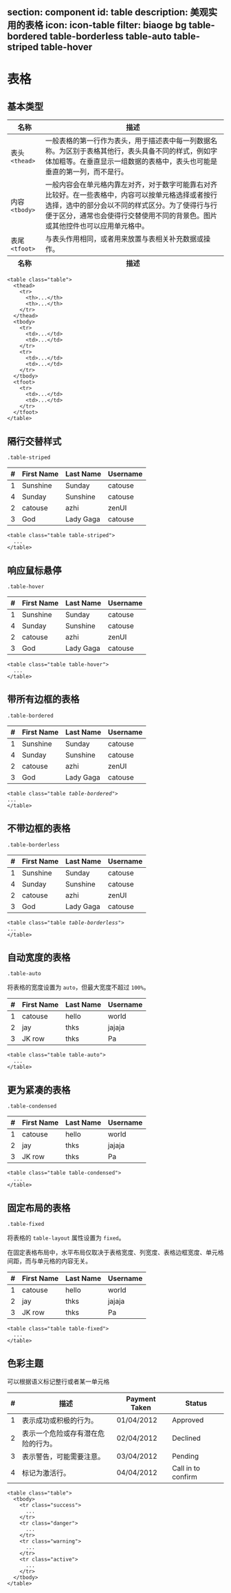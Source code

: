 ﻿section: component
id: table
description: 美观实用的表格
icon: icon-table
filter: biaoge bg table-bordered table-borderless table-auto table-striped table-hover
---

# 表格

## 基本类型

<div class="example">
  <table class="table">
    <thead>
      <tr>
        <th class="col-md-2">名称</th>
        <th>描述</th>
      </tr>
    </thead>
    <tbody>
      <tr>
        <td>表头 <code>&lt;thead&gt;</code></td>
        <td>
        一般表格的第一行作为表头，用于描述表中每一列数据名称。为区别于表格其他行，表头具备不同的样式，例如字体加粗等。在垂直显示一组数据的表格中，表头也可能是垂直的第一列，而不是行。</td>
      </tr>
      <tr>
        <td>内容 <code>&lt;tbody&gt;</code></td>
        <td>
        一般内容会在单元格内靠左对齐，对于数字可能靠右对齐比较好。在一些表格中，内容可以按单元格选择或者按行选择，选中的部分会以不同的样式区分。为了使得行与行便于区分，通常也会使得行交替使用不同的背景色。图片或其他控件也可以应用单元格中。</td>
      </tr>
      <tr>
        <td>表尾 <code>&lt;tfoot&gt;</code></td>
        <td>与表头作用相同，或者用来放置与表相关补充数据或操作。</td>
      </tr>
    </tbody>
    <tfoot>
      <tr>
        <th>名称</th>
        <th>描述</th>
      </tr>
    </tfoot>
  </table>
</div>

```
<table class="table">
  <thead>
    <tr>
      <th>...</th>
      <th>...</th>
    </tr>
  </thead>
  <tbody>
    <tr>
      <td>...</td>
      <td>...</td>
    </tr>
    <tr>
      <td>...</td>
      <td>...</td>
    </tr>
  </tbody>
  <tfoot>
    <tr>
      <td>...</td>
      <td>...</td>
    </tr>
  </tfoot>
</table>
```

## 隔行交替样式

`.table-striped`

<div class="example">
  <table class="table table-striped">
    <thead>
      <tr>
        <th>#</th>
        <th>First Name</th>
        <th>Last Name</th>
        <th>Username</th>
      </tr>
    </thead>
    <tbody>
      <tr>
        <td>1</td>
        <td>Sunshine</td>
        <td>Sunday</td>
        <td>catouse</td>
      </tr>
      <tr>
        <td>4</td>
        <td>Sunday</td>
        <td>Sunshine</td>
        <td>catouse</td>
      </tr>
      <tr>
        <td>2</td>
        <td>catouse</td>
        <td>azhi</td>
        <td>zenUI</td>
      </tr>
      <tr>
        <td>3</td>
        <td>God</td>
        <td>Lady Gaga</td>
        <td>catouse</td>
      </tr>
    </tbody>
  </table>
</div>

```
<table class="table table-striped">
  ...
</table>
```

## 响应鼠标悬停

`.table-hover`

<div class="example">
  <table class="table table-hover">
    <thead>
      <tr>
        <th>#</th>
        <th>First Name</th>
        <th>Last Name</th>
        <th>Username</th>
      </tr>
    </thead>
    <tbody>
      <tr>
        <td>1</td>
        <td>Sunshine</td>
        <td>Sunday</td>
        <td>catouse</td>
      </tr>
      <tr>
        <td>4</td>
        <td>Sunday</td>
        <td>Sunshine</td>
        <td>catouse</td>
      </tr>
      <tr>
        <td>2</td>
        <td>catouse</td>
        <td>azhi</td>
        <td>zenUI</td>
      </tr>
      <tr>
        <td>3</td>
        <td>God</td>
        <td>Lady Gaga</td>
        <td>catouse</td>
      </tr>
    </tbody>
  </table>
</div>

```
<table class="table table-hover">
  ...
</table>
```

## 带所有边框的表格

`.table-bordered`

<div class="example">
  <table class="table table-bordered">
    <thead>
      <tr>
        <th>#</th>
        <th>First Name</th>
        <th>Last Name</th>
        <th>Username</th>
      </tr>
    </thead>
    <tbody>
      <tr>
        <td>1</td>
        <td>Sunshine</td>
        <td>Sunday</td>
        <td>catouse</td>
      </tr>
      <tr>
        <td>4</td>
        <td>Sunday</td>
        <td>Sunshine</td>
        <td>catouse</td>
      </tr>
      <tr>
        <td>2</td>
        <td>catouse</td>
        <td>azhi</td>
        <td>zenUI</td>
      </tr>
      <tr>
        <td>3</td>
        <td>God</td>
        <td>Lady Gaga</td>
        <td>catouse</td>
      </tr>
    </tbody>
  </table>
  <pre><code>&lt;table class="table <em>table-bordered</em>"&gt;
...
&lt;/table&gt;</code></pre>
</div>

## 不带边框的表格

`.table-borderless`

<div class="example">
  <table class="table table-borderless">
    <thead>
      <tr>
        <th>#</th>
        <th>First Name</th>
        <th>Last Name</th>
        <th>Username</th>
      </tr>
    </thead>
    <tbody>
      <tr>
        <td>1</td>
        <td>Sunshine</td>
        <td>Sunday</td>
        <td>catouse</td>
      </tr>
      <tr>
        <td>4</td>
        <td>Sunday</td>
        <td>Sunshine</td>
        <td>catouse</td>
      </tr>
      <tr>
        <td>2</td>
        <td>catouse</td>
        <td>azhi</td>
        <td>zenUI</td>
      </tr>
      <tr>
        <td>3</td>
        <td>God</td>
        <td>Lady Gaga</td>
        <td>catouse</td>
      </tr>
    </tbody>
  </table>
  <pre><code>&lt;table class="table <em>table-borderless</em>"&gt;
...
&lt;/table&gt;</code></pre>
</div>

## 自动宽度的表格

`.table-auto`

将表格的宽度设置为 `auto`，但最大宽度不超过 `100%`。

<div class="example">
  <table class="table table-auto">
    <thead>
      <tr>
        <th>#</th>
        <th>First Name</th>
        <th>Last Name</th>
        <th>Username</th>
      </tr>
    </thead>
    <tbody>
      <tr>
        <td>1</td>
        <td>catouse</td>
        <td>hello</td>
        <td>world</td>
      </tr>
      <tr>
        <td>2</td>
        <td>jay</td>
        <td>thks</td>
        <td>jajaja</td>
      </tr>
      <tr>
        <td>3</td>
        <td>JK row</td>
        <td>thks</td>
        <td>Pa</td>
      </tr>
    </tbody>
  </table>
</div>

```
<table class="table table-auto">
  ...
</table>
```

## 更为紧凑的表格

`.table-condensed`

<div class="example">
  <table class="table table-condensed">
    <thead>
      <tr>
        <th>#</th>
        <th>First Name</th>
        <th>Last Name</th>
        <th>Username</th>
      </tr>
    </thead>
    <tbody>
      <tr>
        <td>1</td>
        <td>catouse</td>
        <td>hello</td>
        <td>world</td>
      </tr>
      <tr>
        <td>2</td>
        <td>jay</td>
        <td>thks</td>
        <td>jajaja</td>
      </tr>
      <tr>
        <td>3</td>
        <td>JK row</td>
        <td>thks</td>
        <td>Pa</td>
      </tr>
    </tbody>
  </table>
</div>

```
<table class="table table-condensed">
  ...
</table>
```

## 固定布局的表格

`.table-fixed`

将表格的 `table-layout` 属性设置为 `fixed`。

在固定表格布局中，水平布局仅取决于表格宽度、列宽度、表格边框宽度、单元格间距，而与单元格的内容无关。

<div class="example">
  <table class="table table-fixed">
    <thead>
      <tr>
        <th>#</th>
        <th>First Name</th>
        <th>Last Name</th>
        <th>Username</th>
      </tr>
    </thead>
    <tbody>
      <tr>
        <td>1</td>
        <td>catouse</td>
        <td>hello</td>
        <td>world</td>
      </tr>
      <tr>
        <td>2</td>
        <td>jay</td>
        <td>thks</td>
        <td>jajaja</td>
      </tr>
      <tr>
        <td>3</td>
        <td>JK row</td>
        <td>thks</td>
        <td>Pa</td>
      </tr>
    </tbody>
  </table>
</div>

```
<table class="table table-fixed">
  ...
</table>
```

## 色彩主题

可以根据语义标记整行或者某一单元格

<div class="example">
  <table class="table">
    <thead>
      <tr>
        <th>#</th>
        <th>描述</th>
        <th>Payment Taken</th>
        <th>Status</th>
      </tr>
    </thead>
    <tbody>
      <tr class="success">
        <td>1</td>
        <td>表示成功或积极的行为。</td>
        <td>01/04/2012</td>
        <td>Approved</td>
      </tr>
      <tr class="danger">
        <td>2</td>
        <td>表示一个危险或存有潜在危险的行为。</td>
        <td>02/04/2012</td>
        <td>Declined</td>
      </tr>
      <tr class="warning">
        <td>3</td>
        <td>表示警告，可能需要注意。</td>
        <td>03/04/2012</td>
        <td>Pending</td>
      </tr>
      <tr class="active">
        <td>4</td>
        <td>标记为激活行。</td>
        <td>04/04/2012</td>
        <td>Call in to confirm</td>
      </tr>
    </tbody>
  </table>
</div>

```
<table class="table">
  <tbody>
    <tr class="success">
      ...
    </tr>
    <tr class="danger">
      ...
    </tr>
    <tr class="warning">
      ...
    </tr>
    <tr class="active">
      ...
    </tr>
  </tbody>
</table>
```

